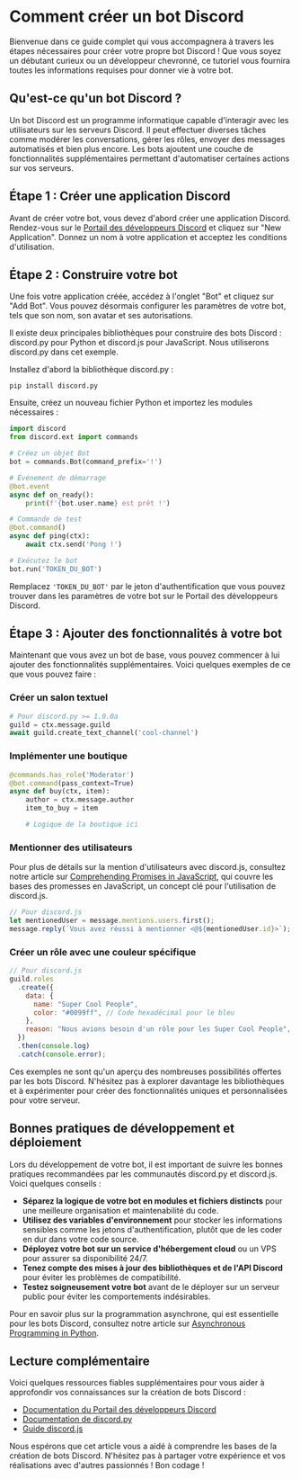 # Comment créer un bot Discord

Bienvenue dans ce guide complet qui vous accompagnera à travers les étapes nécessaires pour créer votre propre bot Discord ! Que vous soyez un débutant curieux ou un développeur chevronné, ce tutoriel vous fournira toutes les informations requises pour donner vie à votre bot.

## Qu'est-ce qu'un bot Discord ?

Un bot Discord est un programme informatique capable d'interagir avec les utilisateurs sur les serveurs Discord. Il peut effectuer diverses tâches comme modérer les conversations, gérer les rôles, envoyer des messages automatisés et bien plus encore. Les bots ajoutent une couche de fonctionnalités supplémentaires permettant d'automatiser certaines actions sur vos serveurs.

## Étape 1 : Créer une application Discord

Avant de créer votre bot, vous devez d'abord créer une application Discord. Rendez-vous sur le [Portail des développeurs Discord](https://discord.com/developers/applications) et cliquez sur "New Application". Donnez un nom à votre application et acceptez les conditions d'utilisation.

## Étape 2 : Construire votre bot

Une fois votre application créée, accédez à l'onglet "Bot" et cliquez sur "Add Bot". Vous pouvez désormais configurer les paramètres de votre bot, tels que son nom, son avatar et ses autorisations.

Il existe deux principales bibliothèques pour construire des bots Discord : discord.py pour Python et discord.js pour JavaScript. Nous utiliserons discord.py dans cet exemple.

Installez d'abord la bibliothèque discord.py :

```
pip install discord.py
```

Ensuite, créez un nouveau fichier Python et importez les modules nécessaires :

```python
import discord
from discord.ext import commands

# Créez un objet Bot
bot = commands.Bot(command_prefix='!')

# Événement de démarrage
@bot.event
async def on_ready():
    print(f'{bot.user.name} est prêt !')

# Commande de test
@bot.command()
async def ping(ctx):
    await ctx.send('Pong !')

# Exécutez le bot
bot.run('TOKEN_DU_BOT')
```

Remplacez `'TOKEN_DU_BOT'` par le jeton d'authentification que vous pouvez trouver dans les paramètres de votre bot sur le Portail des développeurs Discord.

## Étape 3 : Ajouter des fonctionnalités à votre bot

Maintenant que vous avez un bot de base, vous pouvez commencer à lui ajouter des fonctionnalités supplémentaires. Voici quelques exemples de ce que vous pouvez faire :

### Créer un salon textuel

```python
# Pour discord.py >= 1.0.0a
guild = ctx.message.guild
await guild.create_text_channel('cool-channel')
```

### Implémenter une boutique

```python
@commands.has_role('Moderator')
@bot.command(pass_context=True)
async def buy(ctx, item):
    author = ctx.message.author
    item_to_buy = item

    # Logique de la boutique ici
```

### Mentionner des utilisateurs

Pour plus de détails sur la mention d'utilisateurs avec discord.js, consultez notre article sur [Comprehending Promises in JavaScript](https://tim-tek.com/javascript-promises), qui couvre les bases des promesses en JavaScript, un concept clé pour l'utilisation de discord.js.

```javascript
// Pour discord.js
let mentionedUser = message.mentions.users.first();
message.reply(`Vous avez réussi à mentionner <@${mentionedUser.id}>`);
```

### Créer un rôle avec une couleur spécifique

```javascript
// Pour discord.js
guild.roles
  .create({
    data: {
      name: "Super Cool People",
      color: "#0099ff", // Code hexadécimal pour le bleu
    },
    reason: "Nous avions besoin d'un rôle pour les Super Cool People",
  })
  .then(console.log)
  .catch(console.error);
```

Ces exemples ne sont qu'un aperçu des nombreuses possibilités offertes par les bots Discord. N'hésitez pas à explorer davantage les bibliothèques et à expérimenter pour créer des fonctionnalités uniques et personnalisées pour votre serveur.

## Bonnes pratiques de développement et déploiement

Lors du développement de votre bot, il est important de suivre les bonnes pratiques recommandées par les communautés discord.py et discord.js. Voici quelques conseils :

- **Séparez la logique de votre bot en modules et fichiers distincts** pour une meilleure organisation et maintenabilité du code.
- **Utilisez des variables d'environnement** pour stocker les informations sensibles comme les jetons d'authentification, plutôt que de les coder en dur dans votre code source.
- **Déployez votre bot sur un service d'hébergement cloud** ou un VPS pour assurer sa disponibilité 24/7.
- **Tenez compte des mises à jour des bibliothèques et de l'API Discord** pour éviter les problèmes de compatibilité.
- **Testez soigneusement votre bot** avant de le déployer sur un serveur public pour éviter les comportements indésirables.

Pour en savoir plus sur la programmation asynchrone, qui est essentielle pour les bots Discord, consultez notre article sur [Asynchronous Programming in Python](https://tim-tek.com/async-python).

## Lecture complémentaire

Voici quelques ressources fiables supplémentaires pour vous aider à approfondir vos connaissances sur la création de bots Discord :

- [Documentation du Portail des développeurs Discord](https://discord.com/developers/docs/intro)
- [Documentation de discord.py](https://discordpy.readthedocs.io/)
- [Guide discord.js](https://discordjs.guide/)

Nous espérons que cet article vous a aidé à comprendre les bases de la création de bots Discord. N'hésitez pas à partager votre expérience et vos réalisations avec d'autres passionnés ! Bon codage !
